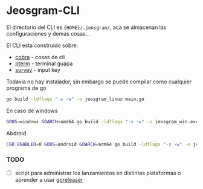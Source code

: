 # Jeosgram-CLI

El directorio del CLI es `{HOME}/.jeosgram/`, aca se almacenan las configuraciones y demas cosas...

El CLI esta construido sobre:
- [cobra](https://github.com/spf13/cobra) - cosas de cli
- [pterm](https://github.com/pterm/pterm) - terminal guapa
- [survey](https://github.com/AlecAivazis/survey) - input key


Todavia no hay instalador, sin embargo se puede compilar como cualquier programa de go
```bash
go build -ldflags "-s -w" -o jeosgram_linux main.go
```

En caso de windows
```bash
GOOS=windows GOARCH=amd64 go build -ldflags "-s -w" -o jeosgram_win.exe main.go
```

Abdroid
```bash
CGO_ENABLED=0 GOOS=android GOARCH=arm64 go build -ldflags "-s -w" -o jeosgram_android main.go
```

### TODO

- [ ] script para administrar los lanzamientos en distintas plataformas o aprender a usar [goreleaser](https://goreleaser.com)

